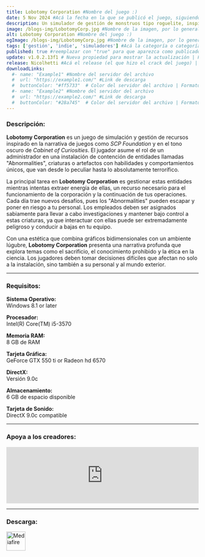 ```yaml
---
title: Lobotomy Corporation #Nombre del juego :)
date: 5 Nov 2024 #Acá la fecha en la que se publicó el juego, siguiendo este formato: Dia "30", Mes "Oct", Año "2024" = como debe quedar: 30 Oct 2024
description: Un simulador de gestión de monstruos tipo roguelite, inspirado en la Fundación SCP, *Cabin in the Woods* y *Warehouse 13*. Ordena a tus empleados que trabajen con las criaturas y observa cómo se desarrollan los eventos; aprovecha la energía acumulada y expande la instalación. #Acá una mini descripción del juego
image: /blogs-img/LobotomyCorp.jpg #Nombre de la imagen, por lo general es exactamente el mismo nombre que el juego excluyendo lo ":" (Dos puntos)
alt: Lobotomy Corporation #Nombre del juego :)
ogImage: /blogs-img/LobotomyCorp.jpg #Nombre de la imagen, por lo general es exactamente el mismo nombre que el juego excluyendo lo ":" (Dos puntos)
tags: ['gestión', 'indie', 'simuladores'] #Acá la categoría o categorías del juego, si es más de una se coloca en este formato: ['categoría1', 'categoría2']
published: true #reemplazar con "true" para que aparezca como publicado
update: v1.0.2.13f1 # Nueva propiedad para mostrar la actualización | Formato: v1.0.0
release: Nicolhetti #Acá el release (el que hizo el crack del juego) | Formato: Nicolhetti
downloadLinks:
  #- name: "Example1" #Nombre del servidor del archivo
  #  url: "https://example1.com/" #Link de descarga
  #  buttonColor: "#ff5733"  # Color del servidor del archivo | Formato hexadecimal | MediaFire: #0171F0 | Buzzheavier: #FF6600 |
  #- name: "Example2" #Nombre del servidor del archivo
  #  url: "https://example2.com/" #Link de descarga
  #  buttonColor: "#28a745"  # Color del servidor del archivo | Formato hexadecimal | MediaFire: #0171F0 | Buzzheavier: #FF6600 |
---
```


<!--En VSCode seleccionando una palabra, por ejemplo: "LobotomyCorp" y apretando Ctrl+F2 se seleccionan todas las palabras iguales-->

### Descripción:
**Lobotomy Corporation** es un juego de simulación y gestión de recursos inspirado en la narrativa de juegos como *SCP Foundation* y en el tono oscuro de *Cabinet of Curiosities*. El jugador asume el rol de un administrador en una instalación de contención de entidades llamadas "Abnormalities", criaturas o artefactos con habilidades y comportamientos únicos, que van desde lo peculiar hasta lo absolutamente terrorífico.

La principal tarea en **Lobotomy Corporation** es gestionar estas entidades mientras intentas extraer energía de ellas, un recurso necesario para el funcionamiento de la corporación y la continuación de tus operaciones. Cada día trae nuevos desafíos, pues los "Abnormalities" pueden escapar y poner en riesgo a tu personal. Los empleados deben ser asignados sabiamente para llevar a cabo investigaciones y mantener bajo control a estas criaturas, ya que interactuar con ellas puede ser extremadamente peligroso y conducir a bajas en tu equipo.

Con una estética que combina gráficos bidimensionales con un ambiente lúgubre, **Lobotomy Corporation** presenta una narrativa profunda que explora temas como el sacrificio, el conocimiento prohibido y la ética en la ciencia. Los jugadores deben tomar decisiones difíciles que afectan no solo a la instalación, sino también a su personal y al mundo exterior.
<!--Prompt para Chat-GPT: Hazme una descripción para el juego "Lobotomy Corporation" y cada que menciones "Lobotomy Corporation" ponlo en negrita -->

---

### Requisitos:
**Sistema Operativo:**  
Windows 8.1 or later

**Procesador:**  
Intel(R) Core(TM) i5-3570

**Memoria RAM:**  
8 GB de RAM

**Tarjeta Gráfica:**  
GeForce GTX 550 ti or Radeon hd 6570

**DirectX:**  
Versión 9.0c

**Almacenamiento:**  
6 GB de espacio disponible

**Tarjeta de Sonido:**  
DirectX 9.0c compatible

<!--Si falta o sobra un requisito se quita o se agrega manteniendo el mismo formato-->

---

### Apoya a los creadores:
<iframe src="https://store.steampowered.com/widget/568220/" frameborder="0" style="background-color: transparent; width: 100% !important; aspect-ratio: 646 / 190;"></iframe>

<!--Reemplazar los numeros (AppID) del juego (en este caso 2668510) por el numero (AppID) correspondiente con el juego a publicar-->
<!--El AppID se encuentra en la URL del Juego en Steam-->

---

### Descarga:

[<img src="https://gist.github.com/cxmeel/0dbc95191f239b631c3874f4ccf114e2/raw/download.svg" alt="Mediafire" height="50" />](https://www.mediafire.com/file/8rmja2cxtca1w2a/LobotomyCorp.zip/file)

<!-- # se debe reemplazar por el link de descarga-->

<!--NOMBRE-DEL-SERVICIO se debe reemplazar por el servicio donde está subido el juego-->